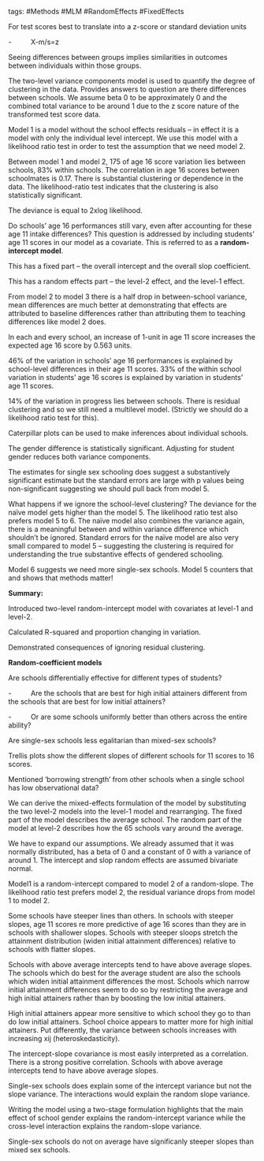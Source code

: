 
tags: #Methods #MLM #RandomEffects #FixedEffects 


For test scores best to translate into a z-score or standard deviation units

-          X-m/s=z

Seeing differences between groups implies similarities in outcomes between individuals within those groups.

The two-level variance components model is used to quantify the degree of clustering in the data. Provides answers to question are there differences between schools. We assume beta 0 to be approximately 0 and the combined total variance to be around 1 due to the z score nature of the transformed test score data.

Model 1 is a model without the school effects residuals – in effect it is a model with only the individual level intercept. We use this model with a likelihood ratio test in order to test the assumption that we need model 2.

Between model 1 and model 2, 175 of age 16 score variation lies between schools, 83% within schools. The correlation in age 16 scores between schoolmates is 0.17. There is substantial clustering or dependence in the data. The likelihood-ratio test indicates that the clustering is also statistically significant.

The deviance is equal to 2xlog likelihood.

Do schools’ age 16 performances still vary, even after accounting for these age 11 intake differences? This question is addressed by including students’ age 11 scores in our model as a covariate. This is referred to as a **random-intercept model**.

This has a fixed part – the overall intercept and the overall slop coefficient.

This has a random effects part – the level-2 effect, and the level-1 effect.

From model 2 to model 3 there is a half drop in between-school variance, mean differences are much better at demonstrating that effects are attributed to baseline differences rather than attributing them to teaching differences like model 2 does.

In each and every school, an increase of 1-unit in age 11 score increases the expected age 16 score by 0.563 units.

46% of the variation in schools’ age 16 performances is explained by school-level differences in their age 11 scores. 33% of the within school variation in students’ age 16 scores is explained by variation in students’ age 11 scores.

14% of the variation in progress lies between schools. There is residual clustering and so we still need a multilevel model. (Strictly we should do a likelihood ratio test for this).

Caterpillar plots can be used to make inferences about individual schools.

The gender difference is statistically significant. Adjusting for student gender reduces both variance components.

The estimates for single sex schooling does suggest a substantively significant estimate but the standard errors are large with p values being non-significant suggesting we should pull back from model 5.

What happens if we ignore the school-level clustering? The deviance for the naïve model gets higher than the model 5. The likelihood ratio test also prefers model 5 to 6. The naïve model also combines the variance again, there is a meaningful between and within variance difference which shouldn’t be ignored. Standard errors for the naïve model are also very small compared to model 5 – suggesting the clustering is required for understanding the true substantive effects of gendered schooling.

Model 6 suggests we need more single-sex schools. Model 5 counters that and shows that methods matter!

**Summary:**

Introduced two-level random-intercept model with covariates at level-1 and level-2.

Calculated R-squared and proportion changing in variation.

Demonstrated consequences of ignoring residual clustering.

**Random-coefficient models**

Are schools differentially effective for different types of students?

-          Are the schools that are best for high initial attainers different from the schools that are best for low initial attainers?

-          Or are some schools uniformly better than others across the entire ability?

Are single-sex schools less egalitarian than mixed-sex schools?

Trellis plots show the different slopes of different schools for 11 scores to 16 scores.

Mentioned ‘borrowing strength’ from other schools when a single school has low observational data?

We can derive the mixed-effects formulation of the model by substituting the two level-2 models into the level-1 model and rearranging. The fixed part of the model describes the average school. The random part of the model at level-2 describes how the 65 schools vary around the average.

We have to expand our assumptions. We already assumed that it was normally distributed, has a beta of 0 and a constant of 0 with a variance of around 1. The intercept and slop random effects are assumed bivariate normal.

Model1 is a random-intercept compared to model 2 of a random-slope. The likelihood ratio test prefers model 2, the residual variance drops from model 1 to model 2.

Some schools have steeper lines than others. In schools with steeper slopes, age 11 scores re more predictive of age 16 scores than they are in schools with shallower slopes. Schools with steeper sloops stretch the attainment distribution (widen initial attainment differences) relative to schools with flatter slopes.

Schools with above average intercepts tend to have above average slopes. The schools which do best for the average student are also the schools which widen initial attainment differences the most. Schools which narrow initial attainment differences seem to do so by restricting the average and high initial attainers rather than by boosting the low initial attainers.

High initial attainers appear more sensitive to which school they go to than do low initial attainers. School choice appears to matter more for high initial attainers. Put differently, the variance between schools increases with increasing xij (heteroskedasticity).

The intercept-slope covariance is most easily interpreted as a correlation. There is a strong positive correlation. Schools with above average intercepts tend to have above average slopes.

Single-sex schools does explain some of the intercept variance but not the slope variance. The interactions would explain the random slope variance.

Writing the model using a two-stage formulation highlights that the main effect of school gender explains the random-intercept variance while the cross-level interaction explains the random-slope variance.

Single-sex schools do not on average have significanly steeper slopes than mixed sex schools.